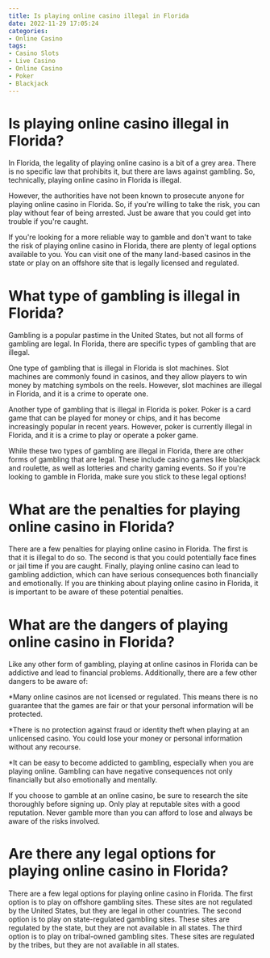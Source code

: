 ```yaml
---
title: Is playing online casino illegal in Florida
date: 2022-11-29 17:05:24
categories:
- Online Casino
tags:
- Casino Slots
- Live Casino
- Online Casino
- Poker
- Blackjack
---
```



#  Is playing online casino illegal in Florida?

In Florida, the legality of playing online casino is a bit of a grey area. There is no specific law that prohibits it, but there are laws against gambling. So, technically, playing online casino in Florida is illegal.

However, the authorities have not been known to prosecute anyone for playing online casino in Florida. So, if you're willing to take the risk, you can play without fear of being arrested. Just be aware that you could get into trouble if you're caught.

If you're looking for a more reliable way to gamble and don't want to take the risk of playing online casino in Florida, there are plenty of legal options available to you. You can visit one of the many land-based casinos in the state or play on an offshore site that is legally licensed and regulated.

#  What type of gambling is illegal in Florida?

Gambling is a popular pastime in the United States, but not all forms of gambling are legal. In Florida, there are specific types of gambling that are illegal.

One type of gambling that is illegal in Florida is slot machines. Slot machines are commonly found in casinos, and they allow players to win money by matching symbols on the reels. However, slot machines are illegal in Florida, and it is a crime to operate one.

Another type of gambling that is illegal in Florida is poker. Poker is a card game that can be played for money or chips, and it has become increasingly popular in recent years. However, poker is currently illegal in Florida, and it is a crime to play or operate a poker game.

While these two types of gambling are illegal in Florida, there are other forms of gambling that are legal. These include casino games like blackjack and roulette, as well as lotteries and charity gaming events. So if you're looking to gamble in Florida, make sure you stick to these legal options!

#  What are the penalties for playing online casino in Florida?

There are a few penalties for playing online casino in Florida. The first is that it is illegal to do so. The second is that you could potentially face fines or jail time if you are caught. Finally, playing online casino can lead to gambling addiction, which can have serious consequences both financially and emotionally. If you are thinking about playing online casino in Florida, it is important to be aware of these potential penalties.

#  What are the dangers of playing online casino in Florida?

Like any other form of gambling, playing at online casinos in Florida can be addictive and lead to financial problems. Additionally, there are a few other dangers to be aware of:

*Many online casinos are not licensed or regulated. This means there is no guarantee that the games are fair or that your personal information will be protected.

*There is no protection against fraud or identity theft when playing at an unlicensed casino. You could lose your money or personal information without any recourse.

*It can be easy to become addicted to gambling, especially when you are playing online. Gambling can have negative consequences not only financially but also emotionally and mentally.

If you choose to gamble at an online casino, be sure to research the site thoroughly before signing up. Only play at reputable sites with a good reputation. Never gamble more than you can afford to lose and always be aware of the risks involved.

#  Are there any legal options for playing online casino in Florida?

There are a few legal options for playing online casino in Florida. The first option is to play on offshore gambling sites. These sites are not regulated by the United States, but they are legal in other countries. The second option is to play on state-regulated gambling sites. These sites are regulated by the state, but they are not available in all states. The third option is to play on tribal-owned gambling sites. These sites are regulated by the tribes, but they are not available in all states.